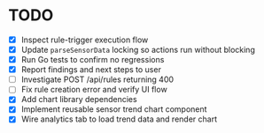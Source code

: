 # TODO

- [x] Inspect rule-trigger execution flow
- [x] Update `parseSensorData` locking so actions run without blocking
- [x] Run Go tests to confirm no regressions
- [x] Report findings and next steps to user
- [ ] Investigate POST /api/rules returning 400
- [ ] Fix rule creation error and verify UI flow
- [x] Add chart library dependencies
- [x] Implement reusable sensor trend chart component
- [x] Wire analytics tab to load trend data and render chart
